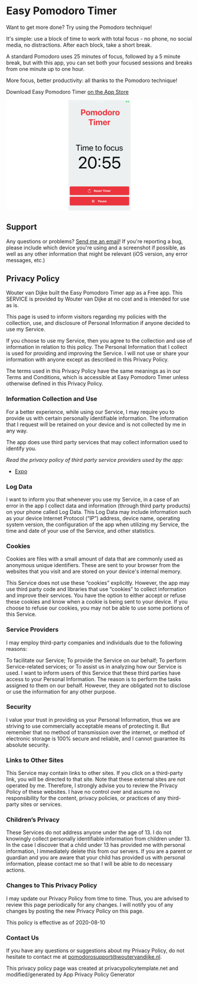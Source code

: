 # Easy Pomodoro Timer

Want to get more done? Try using the Pomodoro technique! 

It's simple: use a block of time to work with total focus - no phone, no social media, no distractions. After each block, take a short break.

A standard Pomodoro uses 25 minutes of focus, followed by a 5 minute break, but with this app, you can set both your focused sessions and breaks from one minute up to one hour.

More focus, better productivity: all thanks to the Pomodoro technique!

Download Easy Pomodoro Timer [on the App Store](http://www.wvd.io/pomodoro)

![](assets/landscapeScreen.png)

## Support

Any questions or problems? [Send me an email](mailto:pomodorosupport@woutervandijke.nl)! If you're reporting a bug, please include which device you're using and a screenshot if possible, as well as any other information that might be relevant (iOS version, any error messages, etc.)

## Privacy Policy
Wouter van Dijke built the Easy Pomodoro Timer app as a Free app. This SERVICE is provided by Wouter van Dijke at no cost and is intended for use as is.

This page is used to inform visitors regarding my policies with the collection, use, and disclosure of Personal Information if anyone decided to use my Service.

If you choose to use my Service, then you agree to the collection and use of information in relation to this policy. The Personal Information that I collect is used for providing and improving the Service. I will not use or share your information with anyone except as described in this Privacy Policy.

The terms used in this Privacy Policy have the same meanings as in our Terms and Conditions, which is accessible at Easy Pomodoro Timer unless otherwise defined in this Privacy Policy.

### Information Collection and Use

For a better experience, while using our Service, I may require you to provide us with certain personally identifiable information. The information that I request will be retained on your device and is not collected by me in any way.

The app does use third party services that may collect information used to identify you.

*Read the privacy policy of third party service providers used by the app:*
- [Expo](https://expo.io/privacy)

### Log Data

I want to inform you that whenever you use my Service, in a case of an error in the app I collect data and information (through third party products) on your phone called Log Data. This Log Data may include information such as your device Internet Protocol (“IP”) address, device name, operating system version, the configuration of the app when utilizing my Service, the time and date of your use of the Service, and other statistics.

### Cookies

Cookies are files with a small amount of data that are commonly used as anonymous unique identifiers. These are sent to your browser from the websites that you visit and are stored on your device's internal memory.

This Service does not use these “cookies” explicitly. However, the app may use third party code and libraries that use “cookies” to collect information and improve their services. You have the option to either accept or refuse these cookies and know when a cookie is being sent to your device. If you choose to refuse our cookies, you may not be able to use some portions of this Service.

### Service Providers

I may employ third-party companies and individuals due to the following reasons:

To facilitate our Service;
To provide the Service on our behalf;
To perform Service-related services; or
To assist us in analyzing how our Service is used.
I want to inform users of this Service that these third parties have access to your Personal Information. The reason is to perform the tasks assigned to them on our behalf. However, they are obligated not to disclose or use the information for any other purpose.

### Security

I value your trust in providing us your Personal Information, thus we are striving to use commercially acceptable means of protecting it. But remember that no method of transmission over the internet, or method of electronic storage is 100% secure and reliable, and I cannot guarantee its absolute security.

### Links to Other Sites

This Service may contain links to other sites. If you click on a third-party link, you will be directed to that site. Note that these external sites are not operated by me. Therefore, I strongly advise you to review the Privacy Policy of these websites. I have no control over and assume no responsibility for the content, privacy policies, or practices of any third-party sites or services.

### Children’s Privacy

These Services do not address anyone under the age of 13. I do not knowingly collect personally identifiable information from children under 13. In the case I discover that a child under 13 has provided me with personal information, I immediately delete this from our servers. If you are a parent or guardian and you are aware that your child has provided us with personal information, please contact me so that I will be able to do necessary actions.

### Changes to This Privacy Policy

I may update our Privacy Policy from time to time. Thus, you are advised to review this page periodically for any changes. I will notify you of any changes by posting the new Privacy Policy on this page.

This policy is effective as of 2020-08-10

### Contact Us

If you have any questions or suggestions about my Privacy Policy, do not hesitate to contact me at pomodorosupport@woutervandijke.nl.

This privacy policy page was created at privacypolicytemplate.net and modified/generated by App Privacy Policy Generator

